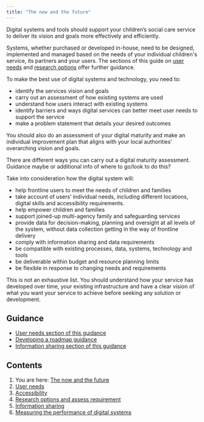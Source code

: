 ```yaml
---
title: "The now and the future"
---
```


Digital systems and tools should support your children’s social care service to deliver its vision and goals more effectively and efficiently. 

Systems, whether purchased or developed in-house, need to be designed, implemented and managed based on the needs of your individual children's service, its partners and your users. The sections of this guide on [user needs](/principle-2) and [research options](/principle-4) offer further guidance. 

To make the best use of digital systems and technology, you need to:

* identify the services vision and goals
* carry out an assessment of how existing systems are used
* understand how users interact with existing systems 
* identify barriers and ways digital services can better meet user needs to support the service 
* make a problem statement that details your desired outcomes

You should also do an assessment of your digital maturity and make an individual improvement plan that aligns with your local authorities' overarching vision and goals. 

There are different ways you can carry out a digital maturity assessment. Guidance maybe or additional info of where to go/look to do this?

Take into consideration how the digital system will:

* help frontline users to meet the needs of children and families
* take account of users’ individual needs, including different locations, digital skills and accessibility requirements.
* help empower children and families 
* support joined-up multi-agency family and safeguarding services
* provide data for decision-making, planning and oversight at all levels of the system, without data collection getting in the way of frontline delivery 
* comply with information sharing and data requirements 
* be compatible with existing processes, data, systems, technology and tools
* be deliverable within budget and resource planning limits
* be flexible in response to changing needs and requirements 

This is not an exhaustive list. You should understand how your service has developed over time, your existing infrastructure and have a clear vision of what you want your service to achieve before seeking any solution or development.

## Guidance

* [User needs section of this guidance](/principle-2)
* [Developing a roadmap guidance](https://www.gov.uk/service-manual/agile-delivery/developing-a-roadmap)
* [Information sharing section of this guidance](/principle-5)


## Contents

1. You are here: [The now and the future](/principle-1)
2. [User needs](/principle-2)
3. [Accessibility](/principle-3)
4. [Research options and assess requirement](/principle-4)
5. [Information sharing](/principle-5)
6. [Measuring the performance of digital systems](/principle-6)
